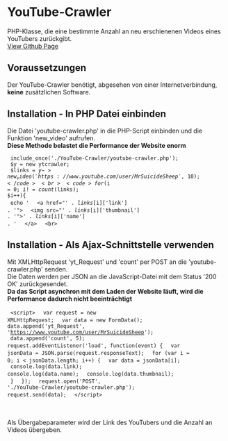 # YouTube-Crawler
PHP-Klasse, die eine bestimmte Anzahl an neu erschienenen Videos eines YouTubers zurückgibt.
<br><a href="https://implod3.github.io/YouTube-Crawler" target="_blank"> View Github Page </a>

## Voraussetzungen

Der YouTube-Crawler benötigt, abgesehen von einer Internetverbindung, <b>keine</b> zusätzlichen Software.

## Installation - In PHP Datei einbinden

Die Datei 'youtube-crawler.php' in die PHP-Script einbinden und die Funktion 'new_video' aufrufen. <br>
<b> Diese Methode belastet die Performance der Website enorm </b>

<code> include_once('./YouTube-Crawler/youtube-crawler.php'); </code> <br>
<code> $y = new ytcrawler; </code> <br>
<code> $links = $y->new_video('https://www.youtube.com/user/MrSuicideSheep', 10); </code> <br>
<code> for($i = 0; $i != count($links); $i++){ </code> <br>
<code> echo ' </code>
<code> &lt;a href="' . $links[$i]['link'] . '"> </code>
<code> &lt;img src="' . $links[$i]['thumbnail'] . '"&gt;' . $links[$i]['name'] . ' </code>
<code> &lt;/a&gt; </code>
<code> &lt;br&gt; </code>

## Installation - Als Ajax-Schnittstelle verwenden

Mit XMLHttpRequest 'yt_Request' und 'count' per POST an die 'youtube-crawler.php' senden. <br>
Die Daten werden per JSON an die JavaScript-Datei mit dem Status '200 OK' zurückgesendet.<br>
<b> Da das Script asynchron mit dem Laden der Website läuft, wird die Performance dadurch nicht beeinträchtigt </b>

<code> &lt;script&gt; </code>
<code> var request = new XMLHttpRequest; </code>
<code> var data = new FormData(); </code>
<code> data.append('yt_Request', 'https://www.youtube.com/user/MrSuicideSheep'); </code>
<code> data.append('count', 5); </code>
<code> request.addEventListener('load', function(event) { </code>
<code> var jsonData = JSON.parse(request.responseText); </code>
<code> for (var i = 0; i < jsonData.length; i++) { </code>
<code> var data = jsonData[i]; </code>
<code> console.log(data.link); </code>
<code> console.log(data.name); </code>
<code> console.log(data.thumbnail); </code>
<code> } </code>
<code> }); </code>
<code> request.open('POST', './YouTube-Crawler/youtube-crawler.php'); </code>
<code> request.send(data); </code>
<code> &lt;/script&gt; </code>


<br><br>
Als Übergabeparameter wird der Link des YouTubers und die Anzahl an Videos übergeben.
